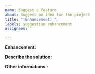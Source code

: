 ```yaml
---
name: Suggest a feature
about: Suggest an idea for the project
title: "[Enhancement] "
labels: suggestion enhancement
assignees: ''

---
```

<!---You can remove all the sections that aren't needed--->

<!---A clear description of your idea, ex: I'd like to see...--->
**Enhancement:**

<!---A clear description of the solution.--->
**Describe the solution:**

<!---Add misc informations here.--->
**Other informations :**
